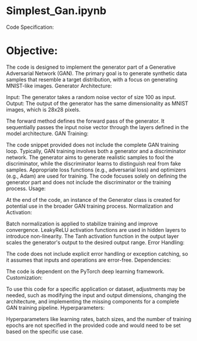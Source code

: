 # Simplest_Gan.ipynb

Code Specification:

# Objective:

The code is designed to implement the generator part of a Generative Adversarial Network (GAN).
The primary goal is to generate synthetic data samples that resemble a target distribution, with a focus on generating MNIST-like images.
Generator Architecture:

Input: The generator takes a random noise vector of size 100 as input.
Output: The output of the generator has the same dimensionality as MNIST images, which is 28x28 pixels.

The forward method defines the forward pass of the generator.
It sequentially passes the input noise vector through the layers defined in the model architecture.
GAN Training:

The code snippet provided does not include the complete GAN training loop.
Typically, GAN training involves both a generator and a discriminator network.
The generator aims to generate realistic samples to fool the discriminator, while the discriminator learns to distinguish real from fake samples.
Appropriate loss functions (e.g., adversarial loss) and optimizers (e.g., Adam) are used for training.
The code focuses solely on defining the generator part and does not include the discriminator or the training process.
Usage:

At the end of the code, an instance of the Generator class is created for potential use in the broader GAN training process.
Normalization and Activation:

Batch normalization is applied to stabilize training and improve convergence.
LeakyReLU activation functions are used in hidden layers to introduce non-linearity.
The Tanh activation function in the output layer scales the generator's output to the desired output range.
Error Handling:

The code does not include explicit error handling or exception catching, so it assumes that inputs and operations are error-free.
Dependencies:

The code is dependent on the PyTorch deep learning framework.
Customization:

To use this code for a specific application or dataset, adjustments may be needed, such as modifying the input and output dimensions, changing the architecture, and implementing the missing components for a complete GAN training pipeline.
Hyperparameters:

Hyperparameters like learning rates, batch sizes, and the number of training epochs are not specified in the provided code and would need to be set based on the specific use case.



